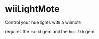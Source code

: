 # wiiLightMote
Control your hue lights with a wiimote

requires the `cwiid` gem and the `hue-lib` gem
